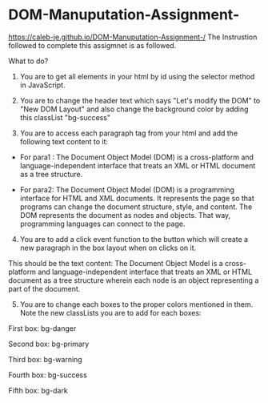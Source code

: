 # DOM-Manuputation-Assignment-
https://caleb-je.github.io/DOM-Manuputation-Assignment-/
The Instrustion followed to complete this assigmnet is as followed.

What to do?
1. You are to get all elements in your html by id using the selector method in JavaScript.

2. You are to change the header text which says "Let's modify the DOM" to "New DOM Layout" and also change the background color by adding this classList "bg-success"

3. You are to access each paragraph tag from your html and add the following text content to it:

* For para1 : The Document Object Model (DOM) is a cross-platform and language-independent interface that treats an XML or HTML document as a tree structure.

* For para2: The Document Object Model (DOM) is a programming interface for HTML and XML documents. It represents the page so that programs can change the document structure, style, and content. The DOM represents the document as nodes and objects. That way, programming languages can connect to the page.

4. You are to add a click event function to the button which will create a new paragraph in the box layout when on clicks on it.

This should be the text content:
The Document Object Model is a cross-platform and language-independent interface that treats an XML or HTML document as a tree structure wherein each node is an object representing a part of the document.

5. You are to change each boxes to the proper colors mentioned in them. Note the new classLists you are to add for each boxes:

First box: bg-danger

Second box: bg-primary

Third box: bg-warning

Fourth box: bg-success

Fifth box: bg-dark

